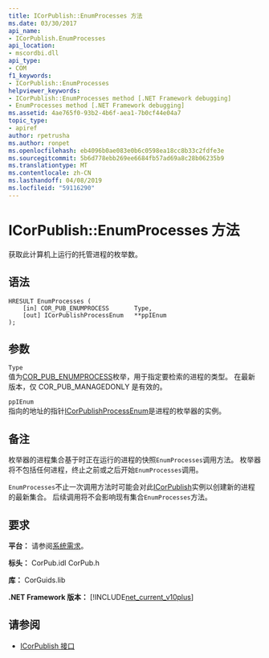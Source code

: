 ```yaml
---
title: ICorPublish::EnumProcesses 方法
ms.date: 03/30/2017
api_name:
- ICorPublish.EnumProcesses
api_location:
- mscordbi.dll
api_type:
- COM
f1_keywords:
- ICorPublish::EnumProcesses
helpviewer_keywords:
- ICorPublish::EnumProcesses method [.NET Framework debugging]
- EnumProcesses method [.NET Framework debugging]
ms.assetid: 4ae765f0-93b2-4b6f-aea1-7b0cf44e04a7
topic_type:
- apiref
author: rpetrusha
ms.author: ronpet
ms.openlocfilehash: eb4096b0ae083e0b6c0598ea18cc8b33c2fdfe3e
ms.sourcegitcommit: 5b6d778ebb269ee6684fb57ad69a8c28b06235b9
ms.translationtype: MT
ms.contentlocale: zh-CN
ms.lasthandoff: 04/08/2019
ms.locfileid: "59116290"
---
```

# <a name="icorpublishenumprocesses-method"></a>ICorPublish::EnumProcesses 方法
获取此计算机上运行的托管进程的枚举数。  
  
## <a name="syntax"></a>语法  
  
```  
HRESULT EnumProcesses (  
    [in] COR_PUB_ENUMPROCESS       Type,  
    [out] ICorPublishProcessEnum   **ppIEnum  
);  
```  
  
## <a name="parameters"></a>参数  
 `Type`  
 值为[COR_PUB_ENUMPROCESS](../../../../docs/framework/unmanaged-api/debugging/cor-pub-enumprocess-enumeration.md)枚举，用于指定要检索的进程的类型。 在最新版本，仅 COR_PUB_MANAGEDONLY 是有效的。  
  
 `ppIEnum`  
 指向的地址的指针[ICorPublishProcessEnum](../../../../docs/framework/unmanaged-api/debugging/icorpublishprocessenum-interface.md)是进程的枚举器的实例。  
  
## <a name="remarks"></a>备注  
 枚举器的进程集合基于时正在运行的进程的快照`EnumProcesses`调用方法。 枚举器将不包括任何进程，终止之前或之后开始`EnumProcesses`调用。  
  
 `EnumProcesses`不止一次调用方法时可能会对此[ICorPublish](../../../../docs/framework/unmanaged-api/debugging/icorpublish-interface.md)实例以创建新的进程的最新集合。 后续调用将不会影响现有集合`EnumProcesses`方法。  
  
## <a name="requirements"></a>要求  
 **平台：** 请参阅[系统需求](../../../../docs/framework/get-started/system-requirements.md)。  
  
 **标头：** CorPub.idl CorPub.h  
  
 **库：** CorGuids.lib  
  
 **.NET Framework 版本：** [!INCLUDE[net_current_v10plus](../../../../includes/net-current-v10plus-md.md)]  
  
## <a name="see-also"></a>请参阅

- [ICorPublish 接口](../../../../docs/framework/unmanaged-api/debugging/icorpublish-interface.md)
